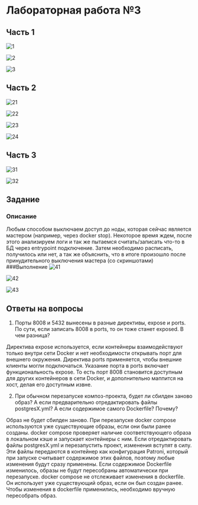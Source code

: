 # Лабораторная работа №3
## Часть 1
![1](https://github.com/user-attachments/assets/d37ca6e9-89ff-477f-8919-5fc9bdcda43a)

![2](https://github.com/user-attachments/assets/fb1a7496-0024-42a0-a321-975c16c86d82)

![3](https://github.com/user-attachments/assets/9304d109-6631-4cd2-bbfe-6e5c40b7770b)

## Часть 2
![21](https://github.com/user-attachments/assets/f0baefd7-877b-448b-a9c5-9cd76e7542d1)

![22](https://github.com/user-attachments/assets/aa10d9cd-deef-4883-b1d3-215cb3a5893b)

![23](https://github.com/user-attachments/assets/8aeecbbe-9e67-467b-ba5c-49512670e8bf)

![24](https://github.com/user-attachments/assets/b83b3325-8a1f-407f-8ca4-28976f58e398)

## Часть 3
![31](https://github.com/user-attachments/assets/91fda370-1ea9-4e5e-8198-2a59fe16c3df)

![32](https://github.com/user-attachments/assets/c4305f6e-326d-449e-b7d7-d7ea10192769)


## Задание 
### Описание
Любым способом выключаем доступ до ноды, которая сейчас является мастером (например, через docker stop). Некоторое время ждем, после этого анализируем логи и так же пытаемся считать/записать что-то в БД через entrypoint подключение. Затем необходимо расписать, получилось или нет, а так же объяснить, что в итоге произошло после принудительного выключения мастера (со скриншотами)
###Выполнение
![41](https://github.com/user-attachments/assets/999a8d52-7b33-47a6-8a85-b4d622814803)

![42](https://github.com/user-attachments/assets/27fc5be4-ce58-450a-b335-0228ef9a2fea)

![43](https://github.com/user-attachments/assets/4a629462-872f-4c62-a58d-58dc979749f5)


## Ответы на вопросы
1. Порты 8008 и 5432 вынесены в разные директивы, expose и ports. По сути, если записать 8008 в ports, то он тоже станет exposed. В чем разница?

Директива expose используется, если контейнеры взаимодействуют только внутри сети Docker и нет необходимости открывать порт для внешнего окружения. Директива ports применяется, чтобы внешние клиенты могли подключаться. Указание порта в ports включает функциональность expose. То есть порт 8008 становится доступным для других контейнеров в сети Docker, и дополнительно маппится на хост, делая его доступным извне.

2. При обычном перезапуске композ-проекта, будет ли сбилден заново образ? А если предварительно отредактировать файлы postgresX.yml? А если содержимое самого Dockerfile? Почему?

Образ не будет сбилден заново. При перезапуске docker compose используются уже существующие образы, если они были ранее созданы. docker compose проверяет наличие соответствующего образа в локальном кэше и запускает контейнеры с ним.
Если отредактировать файлы postgresX.yml и перезапустить проект, изменения вступят в силу. Эти файлы передаются в контейнер как конфигурация Patroni, который при запуске считывает содержимое этих файлов, поэтому любые изменения будут сразу применены.
Если содержимое Dockerfile изменилось, образы не будут пересобраны автоматически при перезапуске. docker compose не отслеживает изменения в dockerfile. Он использует уже существующий образ, если он был создан ранее. Чтобы изменения в dockerfile применились, необходимо вручную пересобрать образ.
